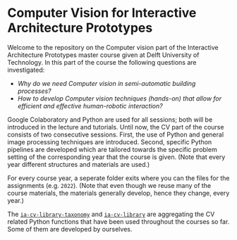# Computer Vision for Interactive Architecture Prototypes

Welcome to the repository on the Computer vision part of the Interactive Architecture Prototypes master course given at Delft University of Technology. In this part of the course the following questions are investigated:

- *Why do we need Computer vision in semi-automatic building processes?*
- *How to develop Computer vision techniques (hands-on) that allow for efficient and effective human-robotic interaction?*

Google Colaboratory and Python are used for all sessions; both will be introduced in the lecture and tutorials. Until now, the CV part of the course consists of two consecutive sessions. First, the use of Python and general image processing techniques are introduced. Second, specific Python pipelines are developed which are tailored towards the specific problem setting of the corresponding year that the course is given. (Note that every year different structures and materials are used.)

For every course year, a seperate folder exits where you can the files for the assignments (e.g. `2022`). (Note that even though we reuse many of the course materials, the materials generally develop, hence they change, every year.) 

The [`ia-cv-library-taxonomy`](https://github.com/caspervanengelenburg/CV-sessions-IAP-course/blob/main/ia-cv-library-taxonomy.md) and [`ia-cv-library`](https://github.com/caspervanengelenburg/CV-sessions-IAP-course/blob/main/ia-cv-library.py) are aggregating the CV related Python functions that have been used throughout the courses so far. Some of them are developed by ourselves.
